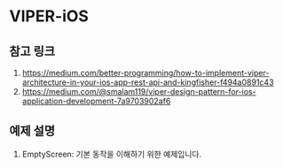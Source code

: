# VIPER-iOS

## 참고 링크
1. https://medium.com/better-programming/how-to-implement-viper-architecture-in-your-ios-app-rest-api-and-kingfisher-f494a0891c43
2. https://medium.com/@smalam119/viper-design-pattern-for-ios-application-development-7a9703902af6

## 예제 설명
1. EmptyScreen: 기본 동작을 이해하기 위한 예제입니다.
